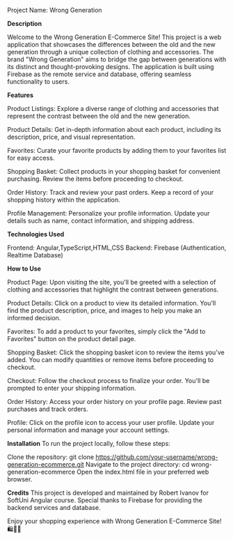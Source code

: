 Project Name: Wrong Generation 

**Description**

Welcome to the Wrong Generation E-Commerce Site! This project is a web application that showcases the differences between the old and the new generation through a unique collection of clothing and accessories. The brand "Wrong Generation" aims to bridge the gap between generations with its distinct and thought-provoking designs. The application is built using Firebase as the remote service and database, offering seamless functionality to users.

**Features**

Product Listings: Explore a diverse range of clothing and accessories that represent the contrast between the old and the new generation.

Product Details: Get in-depth information about each product, including its description, price, and visual representation.

Favorites: Curate your favorite products by adding them to your favorites list for easy access.

Shopping Basket: Collect products in your shopping basket for convenient purchasing. Review the items before proceeding to checkout.

Order History: Track and review your past orders. Keep a record of your shopping history within the application.

Profile Management: Personalize your profile information. Update your details such as name, contact information, and shipping address.

**Technologies Used**

Frontend: Angular,TypeScript,HTML,CSS
Backend: Firebase (Authentication, Realtime Database)

**How to Use**

Product Page: Upon visiting the site, you'll be greeted with a selection of clothing and accessories that highlight the contrast between generations.

Product Details: Click on a product to view its detailed information. You'll find the product description, price, and images to help you make an informed decision.

Favorites: To add a product to your favorites, simply click the "Add to Favorites" button on the product detail page.

Shopping Basket: Click the shopping basket icon to review the items you've added. You can modify quantities or remove items before proceeding to checkout.

Checkout: Follow the checkout process to finalize your order. You'll be prompted to enter your shipping information.

Order History: Access your order history on your profile page. Review past purchases and track orders.

Profile: Click on the profile icon to access your user profile. Update your personal information and manage your account settings.

**Installation**
To run the project locally, follow these steps:

Clone the repository: git clone https://github.com/your-username/wrong-generation-ecommerce.git
Navigate to the project directory: cd wrong-generation-ecommerce
Open the index.html file in your preferred web browser.

**Credits**
This project is developed and maintained by Robert Ivanov for SoftUni Angular course.
Special thanks to Firebase for providing the backend services and database.


Enjoy your shopping experience with Wrong Generation E-Commerce Site! 🛍️👕👖

